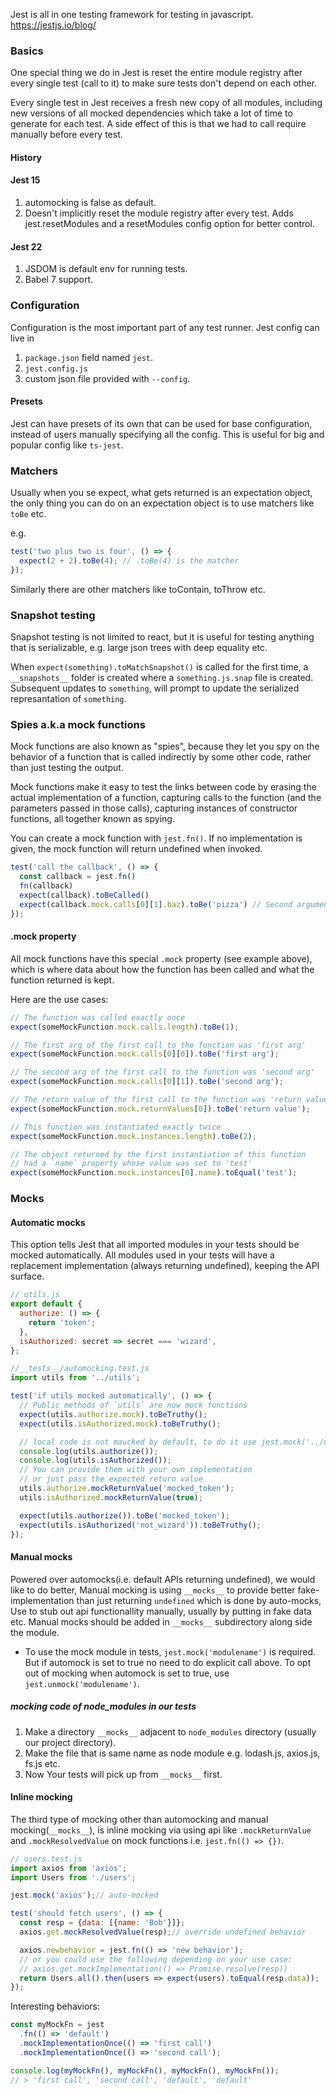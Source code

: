 

Jest is all in one testing framework for testing in javascript.
https://jestjs.io/blog/

### Basics

One special thing we do in Jest is reset the entire module registry after every single test (call to it) to make sure tests don't depend on each other.

Every single test in Jest receives a fresh new copy of all modules, including new versions of all mocked dependencies which take a lot of time to generate for each test. A side effect of this is that we had to call require manually before every test.

#### History

#### Jest 15
1. automocking is false as default.
2. Doesn't implicitly reset the module registry after every test. Adds jest.resetModules and a resetModules config option for better control.

#### Jest 22
1. JSDOM is default env for running tests.
2. Babel 7 support.

### Configuration

Configuration is the most important part of any test runner.
Jest config can live in 
1. `package.json` field named `jest`.
2. `jest.config.js`
3. custom json file provided with `--config`.

#### Presets

Jest can have presets of its own that can be used for base configuration, instead 
of users manually specifying all the config.
This is useful for big and popular config like `ts-jest`.


### Matchers

Usually when you se expect, what gets returned is an expectation object, the only thing you can do on an expectation object is to use matchers like `toBe` etc.

e.g.
```js
test('two plus two is four', () => {
  expect(2 + 2).toBe(4); // .toBe(4) is the matcher
});
```

Similarly there are other matchers like toContain, toThrow etc.

### Snapshot testing

Snapshot testing is not limited to react, but it is useful for
testing anything that is serializable, e.g. large json trees with 
deep equality etc.

When `expect(something).toMatchSnapshot()` is called for the first time,
a `__snapshots__` folder is created where a `something.js.snap` file is created. Subsequent updates to `something`, will prompt to update the serialized represantation of `something`.

### Spies a.k.a mock functions

Mock functions are also known as "spies", because they let you spy on the behavior of a function that is called indirectly by some other code, rather than just testing the output. 

Mock functions make it easy to test the links between code by erasing the actual implementation of a function, capturing calls to the function (and the parameters passed in those calls), capturing instances of constructor functions, all together known as spying.

You can create a mock function with `jest.fn()`. If no implementation is given, the mock function will return undefined when invoked.

```js
test('call the callback', () => {
  const callback = jest.fn()
  fn(callback)
  expect(callback).toBeCalled()
  expect(callback.mock.calls[0][1].baz).toBe('pizza') // Second argument of the first call
});
```

#### .mock property

All mock functions have this special `.mock` property (see example above), which is where data about how the function has been called and what the function returned is kept.

Here are the use cases:
```js
// The function was called exactly once
expect(someMockFunction.mock.calls.length).toBe(1);

// The first arg of the first call to the function was 'first arg'
expect(someMockFunction.mock.calls[0][0]).toBe('first arg');

// The second arg of the first call to the function was 'second arg'
expect(someMockFunction.mock.calls[0][1]).toBe('second arg');

// The return value of the first call to the function was 'return value'
expect(someMockFunction.mock.returnValues[0]).toBe('return value');

// This function was instantiated exactly twice
expect(someMockFunction.mock.instances.length).toBe(2);

// The object returned by the first instantiation of this function
// had a `name` property whose value was set to 'test'
expect(someMockFunction.mock.instances[0].name).toEqual('test');
```

### Mocks

#### Automatic mocks

This option tells Jest that all imported modules in your tests should be mocked automatically. All modules used in your tests will have a replacement implementation (always returning undefined), keeping the API surface.
```js
// utils.js
export default {
  authorize: () => {
    return 'token';
  },
  isAuthorized: secret => secret === 'wizard',
};
```
```js
//__tests__/automocking.test.js
import utils from '../utils';

test('if utils mocked automatically', () => {
  // Public methods of `utils` are now mock functions
  expect(utils.authorize.mock).toBeTruthy();
  expect(utils.isAuthorized.mock).toBeTruthy();

  // local code is not maucked by default, to do it use jest.mock('../utils');
  console.log(utils.authorize());
  console.log(utils.isAuthorized());
  // You can provide them with your own implementation
  // or just pass the expected return value
  utils.authorize.mockReturnValue('mocked_token');
  utils.isAuthorized.mockReturnValue(true);

  expect(utils.authorize()).toBe('mocked_token');
  expect(utils.isAuthorized('not_wizard')).toBeTruthy();
});
```

#### Manual mocks

Powered over automocks(i.e. default APIs returning undefined), we would like to do better,
Manual mocking is using `__mocks__` to provide better fake-implementation than just returning `undefined` which is done by auto-mocks,
Use to stub out api functionallity manually, usually by putting in fake data etc.
Manual mocks should be added in `__mocks__` subdirectory along side the module.
* To use the mock module in tests, `jest.mock('modulename')` is required. But if automock is set to true no need to do explicit call above. To opt out of mocking when automock is set to true, use `jest.unmock('modulename')`.


##### mocking code of node_modules in our tests

1. Make a directory `__mocks__` adjacent to `node_modules` directory (usually our project directory).
2. Make the file that is same name as node module e.g. lodash.js, axios.js, fs.js etc.
3. Now Your tests will pick up from `__mocks__` first.

#### Inline mocking

The third type of mocking other than automocking and manual mocking(`__mocks__`),
is inline mocking via using api like `.mockReturnValue` and `.mockResolvedValue` on mock functions i.e. `jest.fn(() => {})`.

```js
// users.test.js
import axios from 'axios';
import Users from './users';

jest.mock('axios');// auto-mocked

test('should fetch users', () => {
  const resp = {data: [{name: 'Bob'}]};
  axios.get.mockResolvedValue(resp);// override undefined behavior

  axios.newbehavior = jest.fn(() => 'new behavior');
  // or you could use the following depending on your use case:
  // axios.get.mockImplementation(() => Promise.resolve(resp))
  return Users.all().then(users => expect(users).toEqual(resp.data));
});
```

Interesting behaviors:
```js
const myMockFn = jest
  .fn(() => 'default')
  .mockImplementationOnce(() => 'first call')
  .mockImplementationOnce(() => 'second call');

console.log(myMockFn(), myMockFn(), myMockFn(), myMockFn());
// > 'first call', 'second call', 'default', 'default'
```

